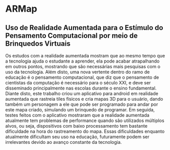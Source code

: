 # ARMap

## Uso de Realidade Aumentada para o Estímulo do Pensamento Computacional por meio de Brinquedos Virtuais

Os estudos com a realidade aumentada mostram que ao mesmo tempo que a tecnologia ajuda o estudante a aprender, ela pode acabar atrapalhando em outros pontos, mostrando que são necessárias mais pesquisas com o uso da tecnologia. Além disto, uma nova vertente dentro do ramo de educação é o pensamento computacional, que diz que o pensamento de cientistas da computação é necessário para o século XXI, e deve ser disseminado principalmente nas escolas durante o ensino fundamental. Diante disto, este trabalho criou um aplicativo para android em realidade aumentada que rastreia tiles físicos e cria mapas 3D para o usuário, dando também um personagem a ele que pode ser programado para andar por este mapa criado, simulando um brinquedo de programar. Em seguida, testes feitos com o aplicativo mostraram que a realidade aumentada atualmente tem problemas de performance quando são utilizados múltiplos alvos, ou seja, dispositivos com baixo processamento tem bastante dificuldade na hora do rastreamento do mapa. Essas dificuldades enquanto atualmente dificultam seu uso na educação, futuramente podem ser irrelevantes devido ao avanço constante da tecnologia.
